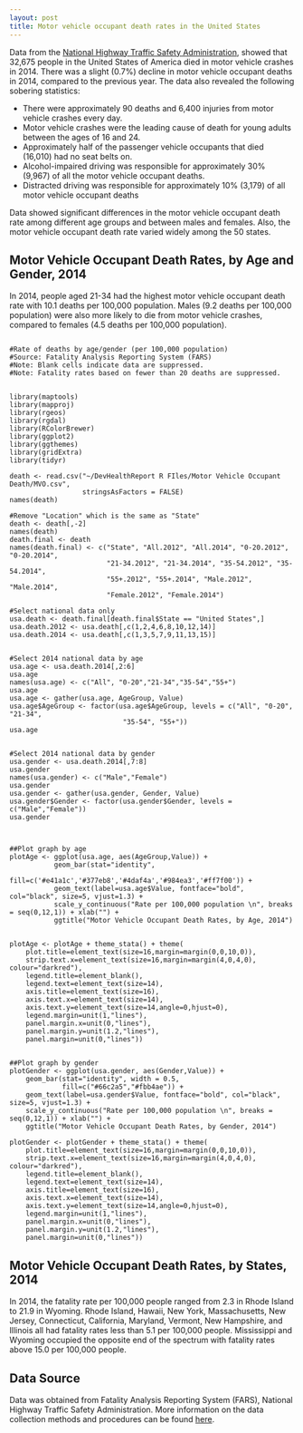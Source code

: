 ```yaml
---
layout: post
title: Motor vehicle occupant death rates in the United States
---
```


Data from the [National Highway Traffic Safety Administration](https://www.nhtsa.gov/), showed that 32,675 people in the 
United States of America died in motor vehicle crashes in 2014. There was a slight (0.7%) decline in motor 
vehicle occupant deaths in 2014, compared to the previous year. The data also revealed the following sobering statistics:
* There were approximately 90 deaths and 6,400 injuries from motor vehicle crashes every day.
* Motor vehicle crashes were the leading cause of death for young adults between the ages of 16 and 24.
* Approximately half of the passenger vehicle occupants that died (16,010) had no seat belts on.
* Alcohol-impaired driving was responsible for approximately 30% (9,967) of all the motor vehicle occupant deaths.
* Distracted driving was responsible for approximately 10% (3,179) of all motor vehicle occupant deaths

Data showed significant differences in the motor vehicle occupant death rate among different age groups and between 
males and females. Also, the motor vehicle occupant death rate varied widely among the 50 states.

## Motor Vehicle Occupant Death Rates, by Age and Gender, 2014
In 2014, people aged 21-34 had the highest motor vehicle occupant death rate with 10.1 deaths per 100,000 population. 
Males (9.2 deaths per 100,000 population) were also more likely to die from motor vehicle crashes, compared to 
females (4.5 deaths per 100,000 population).

```{r, eval=FALSE, echo=FALSE}

#Rate of deaths by age/gender (per 100,000 population) 
#Source: Fatality Analysis Reporting System (FARS) 
#Note: Blank cells indicate data are suppressed. 
#Note: Fatality rates based on fewer than 20 deaths are suppressed.


library(maptools)
library(mapproj)
library(rgeos)
library(rgdal)
library(RColorBrewer)
library(ggplot2)
library(ggthemes)
library(gridExtra)
library(tidyr)

death <- read.csv("~/DevHealthReport R FIles/Motor Vehicle Occupant Death/MVO.csv", 
                  stringsAsFactors = FALSE)
names(death)

#Remove "Location" which is the same as "State"
death <- death[,-2]
names(death)
death.final <- death
names(death.final) <- c("State", "All.2012", "All.2014", "0-20.2012", "0-20.2014",
                        "21-34.2012", "21-34.2014", "35-54.2012", "35-54.2014",
                        "55+.2012", "55+.2014", "Male.2012", "Male.2014",
                        "Female.2012", "Female.2014")

#Select national data only
usa.death <- death.final[death.final$State == "United States",]
usa.death.2012 <- usa.death[,c(1,2,4,6,8,10,12,14)]
usa.death.2014 <- usa.death[,c(1,3,5,7,9,11,13,15)]


#Select 2014 national data by age
usa.age <- usa.death.2014[,2:6]
usa.age
names(usa.age) <- c("All", "0-20","21-34","35-54","55+")
usa.age
usa.age <- gather(usa.age, AgeGroup, Value)
usa.age$AgeGroup <- factor(usa.age$AgeGroup, levels = c("All", "0-20", "21-34",
                            "35-54", "55+"))
usa.age


#Select 2014 national data by gender
usa.gender <- usa.death.2014[,7:8]
usa.gender
names(usa.gender) <- c("Male","Female")
usa.gender
usa.gender <- gather(usa.gender, Gender, Value)
usa.gender$Gender <- factor(usa.gender$Gender, levels = c("Male","Female"))
usa.gender



##Plot graph by age
plotAge <- ggplot(usa.age, aes(AgeGroup,Value)) + 
           geom_bar(stat="identity", 
                fill=c('#e41a1c','#377eb8','#4daf4a','#984ea3','#ff7f00')) +
           geom_text(label=usa.age$Value, fontface="bold", col="black", size=5, vjust=1.3) +
           scale_y_continuous("Rate per 100,000 population \n", breaks = seq(0,12,1)) + xlab("") +
           ggtitle("Motor Vehicle Occupant Death Rates, by Age, 2014")


plotAge <- plotAge + theme_stata() + theme(
    plot.title=element_text(size=16,margin=margin(0,0,10,0)),
    strip.text.x=element_text(size=16,margin=margin(4,0,4,0), colour="darkred"),    
    legend.title=element_blank(),
    legend.text=element_text(size=14),
    axis.title=element_text(size=16),
    axis.text.x=element_text(size=14),
    axis.text.y=element_text(size=14,angle=0,hjust=0),
    legend.margin=unit(1,"lines"),
    panel.margin.x=unit(0,"lines"),
    panel.margin.y=unit(1.2,"lines"),
    panel.margin=unit(0,"lines"))


##Plot graph by gender
plotGender <- ggplot(usa.gender, aes(Gender,Value)) + 
    geom_bar(stat="identity", width = 0.5,
             fill=c("#66c2a5","#fbb4ae")) +
    geom_text(label=usa.gender$Value, fontface="bold", col="black", size=5, vjust=1.3) +
    scale_y_continuous("Rate per 100,000 population \n", breaks = seq(0,12,1)) + xlab("") +
    ggtitle("Motor Vehicle Occupant Death Rates, by Gender, 2014")

plotGender <- plotGender + theme_stata() + theme(
    plot.title=element_text(size=16,margin=margin(0,0,10,0)),
    strip.text.x=element_text(size=16,margin=margin(4,0,4,0), colour="darkred"),    
    legend.title=element_blank(),
    legend.text=element_text(size=14),
    axis.title=element_text(size=16),
    axis.text.x=element_text(size=14),
    axis.text.y=element_text(size=14,angle=0,hjust=0),
    legend.margin=unit(1,"lines"),
    panel.margin.x=unit(0,"lines"),
    panel.margin.y=unit(1.2,"lines"),
    panel.margin=unit(0,"lines"))

```

## Motor Vehicle Occupant Death Rates, by States, 2014
In 2014, the fatality rate per 100,000 people ranged from 2.3 in Rhode Island to 21.9 in Wyoming. Rhode Island, Hawaii, New York, Massachusetts, New Jersey, Connecticut, California, Maryland, Vermont, New Hampshire, and Illinois all had fatality rates less than 5.1 per 100,000 people. Mississippi and Wyoming occupied the opposite end of the spectrum with fatality rates above 15.0 per 100,000 people.

## Data Source
Data was obtained from Fatality Analysis Reporting System (FARS), National Highway Traffic Safety Administration. More information on the data collection methods and procedures can be found [here](https://www.nhtsa.gov/research-data).
